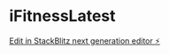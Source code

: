 # iFitnessLatest

[Edit in StackBlitz next generation editor ⚡️](https://stackblitz.com/~/github.com/JoelHJames1/iFitnessLatest)